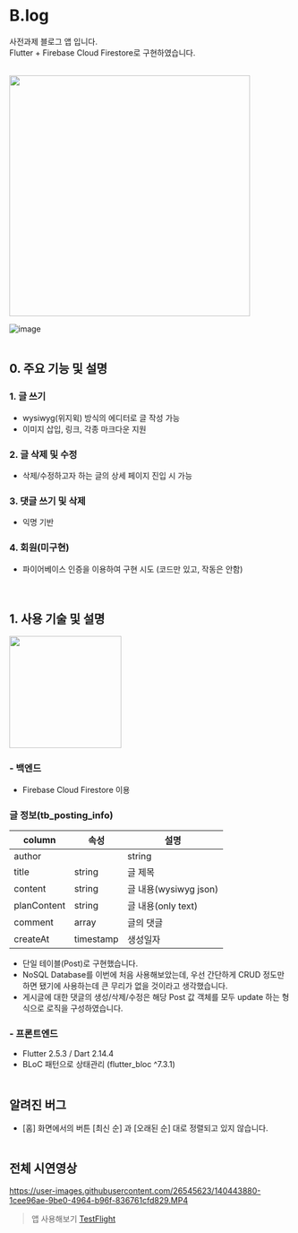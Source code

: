 # B.log 
사전과제 블로그 앱 입니다.  
Flutter + Firebase Cloud Firestore로 구현하였습니다.    
<br/>

<img src = "https://user-images.githubusercontent.com/26545623/140407192-8c3195c9-c38f-4868-a10d-45b5b41fbcab.gif" height="430">
  

![image](https://user-images.githubusercontent.com/26545623/140400690-d1375ea3-d5d3-49ec-87d1-3462cf71fe43.png)
<br/><br/>
## 0. 주요 기능 및 설명
### 1. 글 쓰기
- wysiwyg(위지윅) 방식의 에디터로 글 작성 가능
- 이미지 삽입, 링크, 각종 마크다운 지원  

### 2. 글 삭제 및 수정
- 삭제/수정하고자 하는 글의 상세 페이지 진입 시 가능 

### 3. 댓글 쓰기 및 삭제
- 익명 기반 

### 4. 회원(미구현)
- 파이어베이스 인증을 이용하여 구현 시도 (코드만 있고, 작동은 안함)
<br/><br/><br/>

## 1. 사용 기술 및 설명
<img src = "https://user-images.githubusercontent.com/26545623/140407424-bf287fce-6855-49b4-a074-fea7bd28ae14.png" height="200">

### - 백엔드
- Firebase Cloud Firestore 이용  <br/>
### 글 정보(tb_posting_info)
|column|속성|설명|
|------|---|---|
|author||string|글쓴이|
|title|string|글 제목|
|content|string|글 내용(wysiwyg json)|
|planContent|string|글 내용(only text)|
|comment|array|글의 댓글|
|createAt|timestamp|생성일자|

- 단일 테이블(Post)로 구현했습니다.
- NoSQL Database를 이번에 처음 사용해보았는데, 우선 간단하게 CRUD 정도만 하면 됐기에 사용하는데 큰 무리가 없을 것이라고 생각했습니다.
- 게시글에 대한 댓글의 생성/삭제/수정은 해당 Post 값 객체를 모두 update 하는 형식으로 로직을 구성하였습니다.

### - 프론트엔드
- Flutter 2.5.3 / Dart 2.14.4
- BLoC 패턴으로 상태관리 (flutter_bloc ^7.3.1)
<br/><br/>

## 알려진 버그
- [홈] 화면에서의 버튼 [최신 순] 과 [오래된 순] 대로 정렬되고 있지 않습니다.
<br/><br/>

## 전체 시연영상
https://user-images.githubusercontent.com/26545623/140443880-1cee96ae-9be0-4964-b96f-836761cfd829.MP4
> 앱 사용해보기 [TestFlight](https://testflight.apple.com/join/AJCrUrY4)



